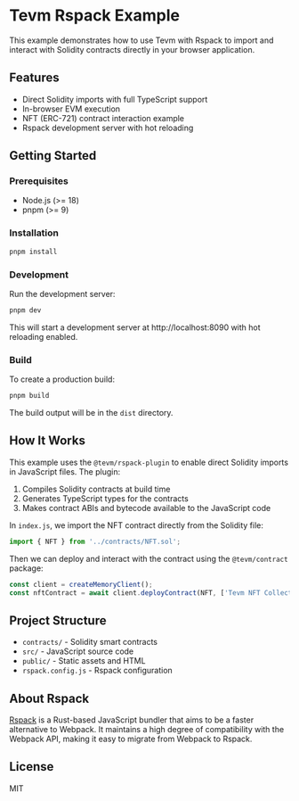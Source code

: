 # Tevm Rspack Example

This example demonstrates how to use Tevm with Rspack to import and interact with Solidity contracts directly in your browser application.

## Features

- Direct Solidity imports with full TypeScript support
- In-browser EVM execution
- NFT (ERC-721) contract interaction example
- Rspack development server with hot reloading

## Getting Started

### Prerequisites

- Node.js (>= 18)
- pnpm (>= 9)

### Installation

```bash
pnpm install
```

### Development

Run the development server:

```bash
pnpm dev
```

This will start a development server at http://localhost:8090 with hot reloading enabled.

### Build

To create a production build:

```bash
pnpm build
```

The build output will be in the `dist` directory.

## How It Works

This example uses the `@tevm/rspack-plugin` to enable direct Solidity imports in JavaScript files. The plugin:

1. Compiles Solidity contracts at build time
2. Generates TypeScript types for the contracts
3. Makes contract ABIs and bytecode available to the JavaScript code

In `index.js`, we import the NFT contract directly from the Solidity file:

```javascript
import { NFT } from '../contracts/NFT.sol';
```

Then we can deploy and interact with the contract using the `@tevm/contract` package:

```javascript
const client = createMemoryClient();
const nftContract = await client.deployContract(NFT, ['Tevm NFT Collection', 'TEVM']);
```

## Project Structure

- `contracts/` - Solidity smart contracts
- `src/` - JavaScript source code
- `public/` - Static assets and HTML
- `rspack.config.js` - Rspack configuration

## About Rspack

[Rspack](https://www.rspack.dev/) is a Rust-based JavaScript bundler that aims to be a faster alternative to Webpack. It maintains a high degree of compatibility with the Webpack API, making it easy to migrate from Webpack to Rspack.

## License

MIT